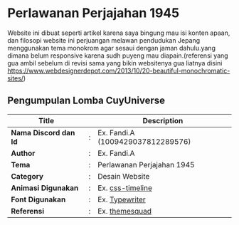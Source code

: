 # Perlawanan Perjajahan 1945

Website ini dibuat seperti artikel karena saya bingung mau isi konten apaan, dan filosopi website ini perjuangan melawan pendudukan Jepang menggunakan tema monokrom agar sesaui dengan jaman dahulu.yang dimana belum responsive karena sudh puyeng mau diapain.(referensi yang gua ambil sebelum di revisi sama yang bikin websitenya gua liatnya disini https://www.webdesignerdepot.com/2013/10/20-beautiful-monochromatic-sites/)

## Pengumpulan Lomba CuyUniverse 

| Title        |   | Description                    |   
|--------------|---|--------------------------------|
| **Nama Discord dan Id** | : | Ex. Fandi.A (1009429037812289576)     |
| **Author**       | : | Ex. Fandi.A |
| **Tema**       | : | Perlawanan Perjajahan 1945 |
| **Category**    | : | Desain Website                 |
| **Animasi Digunakan** | : | Ex. [css-timeline](https://www.w3schools.com/howto/howto_css_timeline.asp) |
| **Font Digunakan** | : | Ex. [Typewriter](https://www.dafont.com/jmh-typewriter.font) |
| **Referensi** | : | Ex. [themesquad](https://www.themesquad.com/) |


